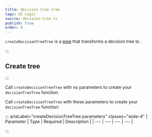 ```yaml
---
title: decision tree tree
tags: UI Logic
source: decision-tree.ts
publish: true
order: 0
---
```


`createDecisionTreeTree` is a [pipe](/docs/logic/pipes-overview) that transforms a decision tree to <!--TODO-->.


:::
## Create tree
:::

Call `createDecisionTreeTree` with no parameters to create your `decisionTreeTree` function.

Call `createDecisionTreeTree` with these parameters to create your `decisionTreeTree` function:

::: ariaLabel="createDecisionTreeTree parameters" classes="wide-4"
| Parameter | Type | Required | Description |
| --- | --- | --- | --- |

:::


